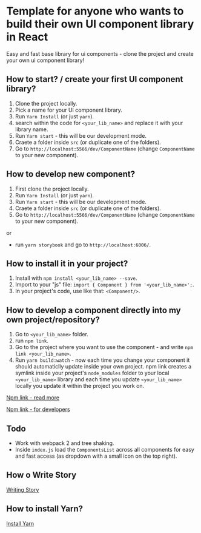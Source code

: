 # Template for anyone who wants to build their own UI component library in React
Easy and fast base library for ui components - clone the project and create your own ui component library!

## How to start? / create your first UI component library?
1. Clone the project locally.
2. Pick a name for your UI component library.
3. Run `Yarn Install` (or just `yarn`).
4. search within the code for `<your_lib_name>` and replace it with your library name.
5. Run `Yarn start` - this will be our development mode.
6. Craete a folder inside `src` (or duplicate one of the folders).
7. Go to `http://localhost:5566/dev/ComponentName` (change `ComponentName` to your new component).

## How to develop new component?
1. First clone the project locally.
2. Run `Yarn Install` (or just `yarn`).
3. Run `Yarn start` - this will be our development mode.
4. Craete a folder inside `src` (or duplicate one of the folders).
5. Go to `http://localhost:5566/dev/ComponentName` (change `ComponentName` to your new component).

or
- run `yarn storybook` and go to `http://localhost:6006/`.

## How to install it in your project?
1. Install with `npm install <your_lib_name> --save`.
2. Import to your "js" file: `import { Component } from '<your_lib_name>';`.
3. In your project's code, use like that: `<Component/>`.

## How to develop a component directly into my own project/repository?
1. Go to `<your_lib_name>` folder.
2. run `npm link`.
3. Go to the project where you want to use the component - and write `npm link <your_lib_name>`.
4. Run `yarn build:watch` - now each time you change your component it should automaticlly update inside your own project.
npm link creates a symlink inside your project's `node_modules` folder to your local `<your_lib_name>` library and each time you update `<your_lib_name>` locally you update it within the project you work on.

[Npm link - read more](https://docs.npmjs.com/cli/link)

[Npm link - for developers](https://docs.npmjs.com/misc/developers#link-packages)

## Todo
- Work with webpack 2 and tree shaking.
- Inside `index.js` load the `ComponentsList` across all components for easy and fast access (as dropdown with a small icon on the top right).

## How o Write Story
[Writing Story](https://getstorybook.io/docs/react-storybook/basics/writing-stories)

## How to install Yarn?
[Install Yarn](https://yarnpkg.com/en/docs/install)